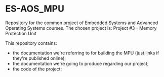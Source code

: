# ES-AOS_MPU
Repository for the common project of Embedded Systems and Advanced Operating Systems courses. The chosen project is: Project #3 - Memory Protection Unit

This repository contains:
- the documentation we're referring to for building the MPU (just links if they're published online);
- the documentation we're going to produce regarding our project;
- the code of the project;

